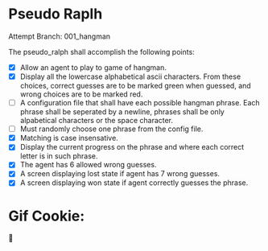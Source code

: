 # Pseudo Raplh

Attempt Branch: 001_hangman

The <ATTEMPT> pseudo_ralph shall accomplish the following points:

- [X] Allow an agent to play to game of hangman.
- [X] Display all the lowercase alphabetical ascii characters. From
	these choices, correct guesses are to be marked green when guessed,
	and wrong choices are to be marked red.
- [ ] A configuration file that shall have each possible hangman phrase.
	Each phrase shall be seperated by a newline, phrases shall be only
	alpabetical characters or the space character.
- [ ] Must randomly choose one phrase from the config file.
- [X] Matching is case insensative.
- [X] Display the current progress on the phrase and where each correct letter
	is in such phrase.
- [X] The agent has 6 allowed wrong guesses.
- [X] A screen displaying lost state if agent has 7 wrong guesses.
- [X] A screen displaying won state if agent correctly guesses the phrase.

# Gif Cookie:

🍪
